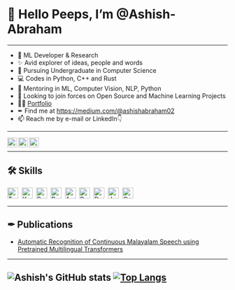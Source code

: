 # 👋 Hello Peeps, I’m @Ashish-Abraham
----------------------------------------------------------------------------------------------------------------------------------------------------------------------------
- 💪 ML Developer & Research
- ✨ Avid explorer of ideas, people and words
- 🌱 Pursuing Undergraduate in Computer Science
- 💻 Codes in Python, C++ and Rust
- 💖 Mentoring in ML, Computer Vision, NLP, Python
- 🤝 Looking to join forces on Open Source and Machine Learning Projects
- 👨‍💻 [Portfolio](https://ashish-abraham.github.io/)
- ✒ Find me at https://medium.com/@ashishabraham02
- 📫 Reach me by e-mail or LinkedIn👇 <br />
----------------------------------------------------------------------------------------------------------------------------------------------------------------------------------
<p align="left"><a href="https://www.linkedin.com/in/ashish-abraham-811a23201/" target="blank"><img align="left" src="https://github.com/xtenzQ/xtenzQ/blob/backup/icons/linkedin.svg" alt="xtenzq" width="22px" /></a>
<a href="https://twitter.com/ashishabraham02" target="blank"><img align="left" src="https://github.com/xtenzQ/xtenzQ/blob/backup/icons/twitter.svg" alt="xtenzq" width="22px" /></a>
<a href="https://instagram.com/_ashish_abraham22" target="blank"><img align="left" src="https://github.com/xtenzQ/xtenzQ/blob/backup/icons/instagram.svg" alt="xtenzq" width="22px" /></a></p> <br />


---------------------------------------------------------------------------------------------------------------------------------------------------------------------------
## 🛠 Skills

<img src="https://img.shields.io/badge/TensorFlow-%23FF6F00.svg?style=for-the-badge&logo=TensorFlow&logoColor=white" alt="TensorFlow logo" title="TensorFlow" height="25" />&nbsp;
<img src="https://img.shields.io/badge/Keras-%23D00000.svg?style=for-the-badge&logo=Keras&logoColor=white" alt="Keras logo" title="Keras" height="25" />&nbsp;
<img src="https://img.shields.io/badge/PyTorch-%23EE4C2C.svg?style=for-the-badge&logo=PyTorch&logoColor=white" alt="Pytorch logo" title="PyTorch" height="25" />&nbsp;
<img src="https://img.shields.io/badge/python-3670A0?style=for-the-badge&logo=python&logoColor=ffdd54" alt="Python logo" title="Python" height="25" />&nbsp;
<img src="https://img.shields.io/badge/AWS-%23FF9900.svg?style=for-the-badge&logo=amazon-aws&logoColor=white" alt="AWS logo" title="" height="25" />&nbsp;
<img src="https://img.shields.io/badge/postgres-%23316192.svg?style=for-the-badge&logo=postgresql&logoColor=white" alt="Postgres" tite="" height="25" />&nbsp;
<img src="https://img.shields.io/badge/docker-%230db7ed.svg?style=for-the-badge&logo=docker&logoColor=white" alt="Docker" tite="" height="25" />&nbsp;
<img src="https://img.shields.io/badge/java-%23ED8B00.svg?style=for-the-badge&logo=openjdk&logoColor=white)" alt="Java" tite="" height="25" />&nbsp;
<img src="https://img.shields.io/badge/c++-%2300599C.svg?style=for-the-badge&logo=c%2B%2B&logoColor=white" alt="C++" title="" height="25" />&nbsp;

-----------------------------------------------------------------------------------------------------------------------------------------------------------------------------------

## ✒ Publications
- [Automatic Recognition of Continuous Malayalam Speech using Pretrained Multilingual Transformers](https://ieeexplore.ieee.org/document/10100598/authors#authors)

--------------------------------------------------------------------------------------------------------------------------------------------------------------------------

![Ashish's GitHub stats](https://github-readme-stats.vercel.app/api?username=Ashish-Abraham&show_icons=true&theme=radical)
[![Top Langs](https://github-readme-stats.vercel.app/api/top-langs/?username=Ashish-Abraham&layout=compact&theme=radical)](https://github.com/Ashish-Abraham/github-readme-stats)
----------------------------------------------------------------------------------------------------------------------------------------------------------------------------


<!---
Ashish-Abraham/Ashish-Abraham is a ✨ special ✨ repository because its `README.md` (this file) appears on your GitHub profile.
You can click the Preview link to take a look at your changes.
--->
